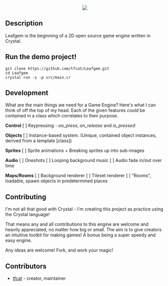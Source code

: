 <p align="center">
	<img src="https://raw.githubusercontent.com/tfcat/Leafgem/master/logosoft.png">
</p>

## Description

Leafgem is the beginning of a 2D open source game engine written in Crystal.

## Run the demo project!

```
git clone https://github.com/tfcat/Leafgem.git
cd Leafgem
crystal run -s -p src/main.cr
```

## Development

What are the main things we need for a Game Engine? Here's what I can think of off the top of my head.
Each of the given features *could* be contained in a class which correlates to their purpose.

**Control**
[ ] Keypressing - *on_press*, *on_release* and *is_pressed*

**Objects**
[ ] Instance-based system. (Unique, contained object instances, derived from a template [class])

**Sprites**
[ ] Sprite animations + Breaking sprites up into sub-images

**Audio**
[ ] Oneshots
[ ] Looping background music
[ ] Audio fade in/out over time

**Maps/Rooms**
[ ] Background renderer
[ ] Tileset renderer
[ ] "Rooms", loadable, spawn objects in predetermined places

## Contributing 

I'm not all that good with Crystal - I'm creating this project as practice using the Crystal language! 

That means any and all contributions to this engine are welcome and heavily appreciated, no matter how big or small. The aim is to give creators an intuitive toolkit for making games! A bonus being a super speedy and easy engine.

Any ideas are welcome!
Fork, and work your magic!

## Contributors

- [tfcat](https://github.com/tfcat) - creator, maintainer
